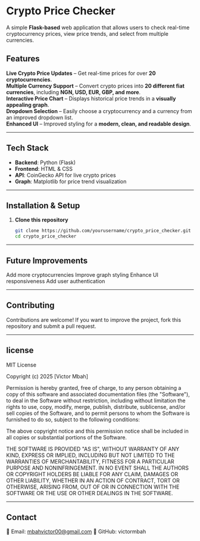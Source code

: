 # Crypto Price Checker

A simple **Flask-based** web application that allows users to check real-time cryptocurrency prices, view price trends, and select from multiple currencies.

## Features

 **Live Crypto Price Updates** – Get real-time prices for over **20 cryptocurrencies**.  
 **Multiple Currency Support** – Convert crypto prices into **20 different fiat currencies**, including **NGN, USD, EUR, GBP, and more**.  
 **Interactive Price Chart** – Displays historical price trends in a **visually appealing graph**.  
 **Dropdown Selection** – Easily choose a cryptocurrency and a currency from an improved dropdown list.  
 **Enhanced UI** – Improved styling for a **modern, clean, and readable design**.  

---

## Tech Stack

- **Backend**: Python (Flask)  
- **Frontend**: HTML & CSS  
- **API**: CoinGecko API for live crypto prices  
- **Graph**: Matplotlib for price trend visualization  

---

## Installation & Setup

1. **Clone this repository**
   ```bash
   git clone https://github.com/yourusername/crypto_price_checker.git
   cd crypto_price_checker
---

## Future Improvements
 Add more cryptocurrencies
 Improve graph styling
 Enhance UI responsiveness
 Add user authentication

 ---

## Contributing
Contributions are welcome! If you want to improve the project, fork this repository and submit a pull request.

---
## license
MIT License

Copyright (c) 2025 [Victor Mbah]

Permission is hereby granted, free of charge, to any person obtaining a copy of this software and associated documentation files (the "Software"), to deal in the Software without restriction, including without limitation the rights to use, copy, modify, merge, publish, distribute, sublicense, and/or sell copies of the Software, and to permit persons to whom the Software is furnished to do so, subject to the following conditions:

The above copyright notice and this permission notice shall be included in all copies or substantial portions of the Software.

THE SOFTWARE IS PROVIDED "AS IS", WITHOUT WARRANTY OF ANY KIND, EXPRESS OR IMPLIED, INCLUDING BUT NOT LIMITED TO THE WARRANTIES OF MERCHANTABILITY, FITNESS FOR A PARTICULAR PURPOSE AND NONINFRINGEMENT. IN NO EVENT SHALL THE AUTHORS OR COPYRIGHT HOLDERS BE LIABLE FOR ANY CLAIM, DAMAGES OR OTHER LIABILITY, WHETHER IN AN ACTION OF CONTRACT, TORT OR OTHERWISE, ARISING FROM, OUT OF OR IN CONNECTION WITH THE SOFTWARE OR THE USE OR OTHER DEALINGS IN THE SOFTWARE.

---
## Contact
📩 Email: mbahvictor00@gmail.com
🔗 GitHub: victormbah
